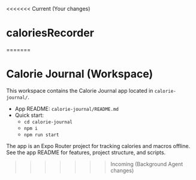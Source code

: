 <<<<<<< Current (Your changes)
# caloriesRecorder
=======
# Calorie Journal (Workspace)

This workspace contains the Calorie Journal app located in `calorie-journal/`.

- App README: `calorie-journal/README.md`
- Quick start:
  - `cd calorie-journal`
  - `npm i`
  - `npm run start`

The app is an Expo Router project for tracking calories and macros offline. See the app README for features, project structure, and scripts.
>>>>>>> Incoming (Background Agent changes)
